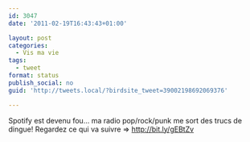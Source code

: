 ```yaml
---
id: 3047
date: '2011-02-19T16:43:43+01:00'

layout: post
categories:
  - Vis ma vie
tags:
  - tweet
format: status
publish_social: no
guid: 'http://tweets.local/?birdsite_tweet=39002198692069376'

---
```


Spotify est devenu fou… ma radio pop/rock/punk me sort des trucs de dingue! Regardez ce qui va suivre =&gt; http://bit.ly/gEBtZv